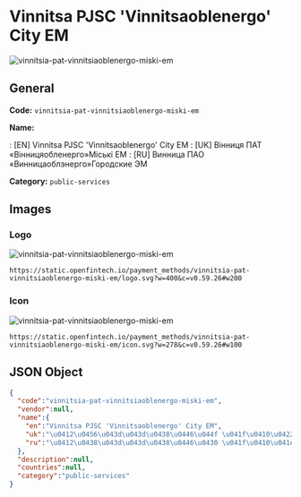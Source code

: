 
# Vinnitsa PJSC 'Vinnitsaoblenergo' City EM 
![vinnitsia-pat-vinnitsiaoblenergo-miski-em](https://static.openfintech.io/payment_methods/vinnitsia-pat-vinnitsiaoblenergo-miski-em/logo.svg?w=400&c=v0.59.26#w200)  

## General 
**Code:** `vinnitsia-pat-vinnitsiaoblenergo-miski-em` 
 
**Name:** 
 
:	[EN] Vinnitsa PJSC 'Vinnitsaoblenergo' City EM 
:	[UK] Вінниця ПАТ «Вінницяобленерго»Міські ЕМ 
:	[RU] Винница ПАО «Винницаоблэнерго»Городские ЭМ 
 
**Category:** `public-services` 
 

## Images 

### Logo 
![vinnitsia-pat-vinnitsiaoblenergo-miski-em](https://static.openfintech.io/payment_methods/vinnitsia-pat-vinnitsiaoblenergo-miski-em/logo.svg?w=400&c=v0.59.26#w200)  

```
https://static.openfintech.io/payment_methods/vinnitsia-pat-vinnitsiaoblenergo-miski-em/logo.svg?w=400&c=v0.59.26#w200
```  

### Icon 
![vinnitsia-pat-vinnitsiaoblenergo-miski-em](https://static.openfintech.io/payment_methods/vinnitsia-pat-vinnitsiaoblenergo-miski-em/icon.svg?w=278&c=v0.59.26#w100)  

```
https://static.openfintech.io/payment_methods/vinnitsia-pat-vinnitsiaoblenergo-miski-em/icon.svg?w=278&c=v0.59.26#w100
```  

## JSON Object 

```json
{
  "code":"vinnitsia-pat-vinnitsiaoblenergo-miski-em",
  "vendor":null,
  "name":{
    "en":"Vinnitsa PJSC 'Vinnitsaoblenergo' City EM",
    "uk":"\u0412\u0456\u043d\u043d\u0438\u0446\u044f \u041f\u0410\u0422 \u00ab\u0412\u0456\u043d\u043d\u0438\u0446\u044f\u043e\u0431\u043b\u0435\u043d\u0435\u0440\u0433\u043e\u00bb\u041c\u0456\u0441\u044c\u043a\u0456 \u0415\u041c",
    "ru":"\u0412\u0438\u043d\u043d\u0438\u0446\u0430 \u041f\u0410\u041e \u00ab\u0412\u0438\u043d\u043d\u0438\u0446\u0430\u043e\u0431\u043b\u044d\u043d\u0435\u0440\u0433\u043e\u00bb\u0413\u043e\u0440\u043e\u0434\u0441\u043a\u0438\u0435 \u042d\u041c"
  },
  "description":null,
  "countries":null,
  "category":"public-services"
}
```  
